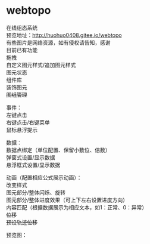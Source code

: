 # webtopo
在线组态系统<br>
预览地址：http://huohuo0408.gitee.io/webtopo<br>
有些图片是网络资源，如有侵权请告知，感谢<br>
目前已有功能<br>
拖拽<br>
自定义图元样式/追加图元样式<br>
图元状态<br>
组件库<br>
装饰图元<br>
~~图纸管理~~<br>

事件：<br>
左键点击<br>
右键点击/右键菜单<br>
鼠标悬浮提示<br>

数据：<br>
数据点绑定（单位配置、保留小数位、倍数）<br>
弹窗式设置/显示数据<br>
悬浮框式设置/显示数据<br>

动画（配置相应公式展示动画）：<br>
改变样式<br>
图元部分/整体闪烁、旋转<br>
图元部分/整体进度效果（可上下左右设置进度方向）<br>
内容匹配（根据数据展示为相应文本，如1：正常、0：异常）<br>
~~位移~~<br>
~~预设轨迹位移~~<br>

预览图：<br>
